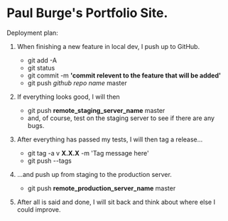 # Paul Burge's Portfolio Site.
Deployment plan:

1. When finishing a new feature in local dev, I push up to GitHub.
	- git add -A
	- git status 
	- git commit -m **'commit relevent to the feature that will be added'**
	- git push *github repo name* master

2. If everything looks good, I will then
	- git push **remote_staging_server_name** master
	* and, of course, test on the staging server to see if there are any bugs.

3. After everything has passed my tests, I will then tag a release...
	- git tag -a v **X.X.X** -m 'Tag message here'
	- git push --tags

4. ...and push up from staging to the production server.
	- git push **remote_production_server_name** master

5. After all is said and done, I will sit back and think about where else I could improve.